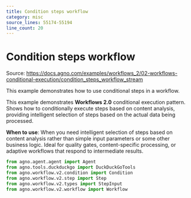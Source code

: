 ```yaml
---
title: Condition steps workflow
category: misc
source_lines: 55174-55194
line_count: 20
---
```


# Condition steps workflow
Source: https://docs.agno.com/examples/workflows_2/02-workflows-conditional-execution/condition_steps_workflow_stream

This example demonstrates how to use conditional steps in a workflow.

This example demonstrates **Workflows 2.0** conditional execution pattern. Shows how to conditionally execute steps based on content analysis,
providing intelligent selection of steps based on the actual data being processed.

**When to use**: When you need intelligent selection of steps based on content analysis rather than
simple input parameters or some other business logic. Ideal for quality gates, content-specific processing, or
adaptive workflows that respond to intermediate results.

```python condition_steps_workflow_stream.py
from agno.agent.agent import Agent
from agno.tools.duckduckgo import DuckDuckGoTools
from agno.workflow.v2.condition import Condition
from agno.workflow.v2.step import Step
from agno.workflow.v2.types import StepInput
from agno.workflow.v2.workflow import Workflow

